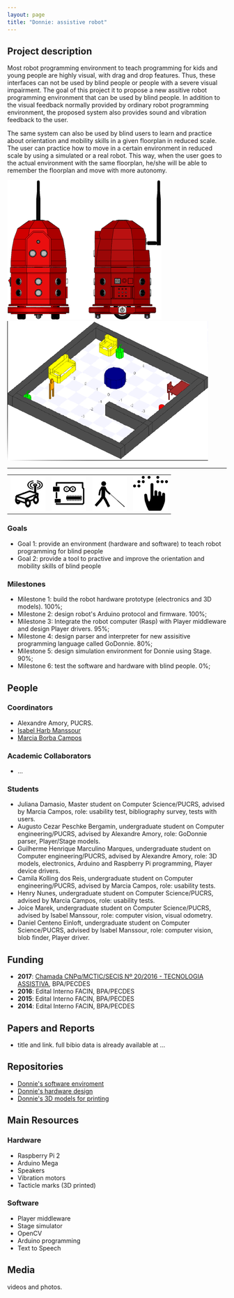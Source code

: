 ```yaml
---
layout: page
title: "Donnie: assistive robot"
---
```


## Project description

Most robot programming environment to teach programming for kids and young people are highly visual, 
with drag and drop features. Thus, these interfaces can not be used by blind people or people with a 
severe visual impairment. The goal of this project it to propose a new assitive robot programming 
environment that can be used by blind people. In addition to the visual feedback normally provided by 
ordinary robot programming environment, the proposed system also provides sound and vibration feedback 
to the user.

The same system can also be used by blind users to learn and practice about orientation and mobility 
skills in a given floorplan in reduced scale. The user can practice how to move in a certain environment 
in reduced scale by using a simulated or a real robot. This way, when the user goes to the actual environment 
with the same floorplan, he/she will be able to remember the floorplan and move with more autonomy. 

![Donnie 3D model](../images/projects/donnie/model.png "Donnie 3D model")   
![Stage simulation environment of a floorplan](../images/projects/donnie/stage-env.png "Stage simulation environment of a floorplan")

---

| | | | |
| --- | --- | --- | --- |
| ![land robot](../images/icons/land-robot.png "land robot") |  ![electronics](../images/icons/electronics.png "electronics") | ![Assistive app for blind people](../images/icons/blind.png "Assistive app for blind people") | ![Braille content ](../images/icons/braille.png "Braille content") |



### Goals

 - Goal 1: provide an environment (hardware and software) to teach robot programming for blind people
 - Goal 2: provide a tool to practive and improve the orientation and mobility skills of blind people

### Milestones

 - Milestone 1: build the robot hardware prototype (electronics and 3D models). 100%;
 - Milestone 2: design robot's Arduino protocol and firmware. 100%;
 - Milestone 3: Integrate the robot computer (Rasp) with Player middleware and design Player drivers. 95%;
 - Milestone 4: design parser and interpreter for new assisitive programming language called GoDonnie. 80%;
 - Milestone 5: design simulation environment for Donnie using Stage. 90%;
 - Milestone 6: test the software and hardware with blind people. 0%;

## People

### Coordinators

 - Alexandre Amory, PUCRS.
 - [Isabel Harb Manssour](http://lattes.cnpq.br/4904489502853690)
 - [Marcia Borba Campos](http://lattes.cnpq.br/3266082770151361)

### Academic Collaborators

 - ...

### Students

 - Juliana Damasio, Master student on Computer Science/PUCRS, advised by Marcia Campos, role: usability test, bibliography survey, tests with users.
 - Augusto Cezar Peschke Bergamin, undergraduate student on Computer engineering/PUCRS, advised by Alexandre Amory, role: GoDonnie parser, Player/Stage models.
 - Guilherme Henrique Marculino Marques, undergraduate student on Computer engineering/PUCRS, advised by Alexandre Amory, role: 3D models, electronics, Arduino and Raspberry Pi programming,  Player device drivers.
 - Camila Kolling dos Reis, undergraduate student on Computer engineering/PUCRS, advised by Marcia Campos, role: usability tests.
 - Henry Nunes, undergraduate student on Computer Science/PUCRS, advised by Marcia Campos, role: usability tests.
 - Joice Marek, undergraduate student on Computer Science/PUCRS, advised by Isabel Manssour, role: computer vision, visual odometry.
 - Daniel Centeno Einloft, undergraduate student on Computer Science/PUCRS, advised by Isabel Manssour, role: computer vision, blob finder, Player driver.

## Funding

 - **2017**: [Chamada CNPq/MCTIC/SECIS Nº 20/2016 - TECNOLOGIA ASSISTIVA](http://resultado.cnpq.br/2914092840905117), BPA/PECDES
 - **2016**: Edital Interno FACIN, BPA/PECDES
 - **2015**: Edital Interno FACIN, BPA/PECDES
 - **2014**: Edital Interno FACIN, BPA/PECDES

## Papers and Reports

 - title and link. full bibio data is already available at ...

## Repositories

 - [Donnie's software enviroment](https://github.com/lsa-pucrs/donnie-assistive-robot-sw)
 - [Donnie's hardware design](https://github.com/lsa-pucrs/donnie-assistive-robot-hw)
 - [Donnie's 3D models for printing](https://github.com/lsa-pucrs/donnie-assistive-robot-3d)

## Main Resources

### Hardware
 
 - Raspberry Pi 2
 - Arduino Mega
 - Speakers
 - Vibration motors
 - Tacticle marks (3D printed)

### Software

 - Player middleware
 - Stage simulator
 - OpenCV
 - Arduino programming
 - Text to Speech

## Media 

videos and photos.

